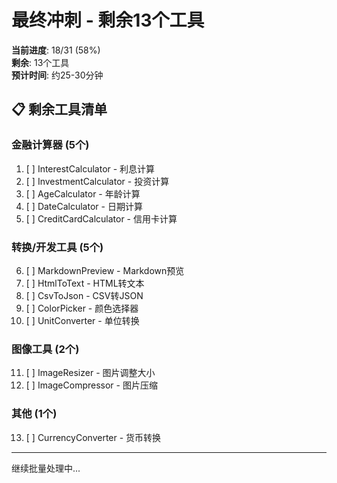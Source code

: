 # 最终冲刺 - 剩余13个工具

**当前进度**: 18/31 (58%)  
**剩余**: 13个工具  
**预计时间**: 约25-30分钟

## 📋 剩余工具清单

### 金融计算器 (5个)
1. [ ] InterestCalculator - 利息计算
2. [ ] InvestmentCalculator - 投资计算
3. [ ] AgeCalculator - 年龄计算
4. [ ] DateCalculator - 日期计算
5. [ ] CreditCardCalculator - 信用卡计算

### 转换/开发工具 (5个)
6. [ ] MarkdownPreview - Markdown预览
7. [ ] HtmlToText - HTML转文本
8. [ ] CsvToJson - CSV转JSON
9. [ ] ColorPicker - 颜色选择器
10. [ ] UnitConverter - 单位转换

### 图像工具 (2个)
11. [ ] ImageResizer - 图片调整大小
12. [ ] ImageCompressor - 图片压缩

### 其他 (1个)
13. [ ] CurrencyConverter - 货币转换

---

继续批量处理中...
